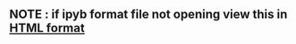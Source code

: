 ## NOTE : if ipyb format file not opening view this in <a href="https://shivam2k19.github.io/shivam2k19.github.io-youtube/">HTML format</a>
